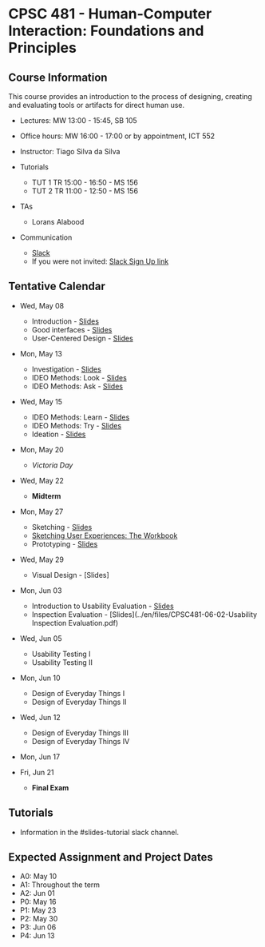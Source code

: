 # CPSC 481 - Human-Computer Interaction: Foundations and Principles

## Course Information

This course provides an introduction to the process of designing, creating and evaluating tools or artifacts for direct human use.

- Lectures: MW 13:00 - 15:45, SB 105
- Office hours: MW 16:00 - 17:00 or by appointment, ICT 552
- Instructor: Tiago Silva da Silva
- Tutorials
	- TUT 1	TR 15:00 - 16:50 - MS 156
	- TUT 2	TR 11:00 - 12:50 - MS 156

- TAs
	- Lorans Alabood

- Communication
	- [Slack](http://cpsc481-2019s.slack.com/)
	- If you were not invited: [Slack Sign Up link](https://join.slack.com/t/cpsc481-2019s/signup)


## Tentative Calendar

- Wed, May 08
	- Introduction - [Slides](../en/files/CPSC481-01-01-Introduction.pdf)
	- Good interfaces - [Slides](../en/files/CPSC481-01-02-GoodInterfaces_UCD.pdf)
	- User-Centered Design - [Slides](../en/files/CPSC481-01-03-UserCenteredDesign.pdf)
- Mon, May 13
	- Investigation - [Slides](../en/files/CPSC481-02-01-Investigation.pdf)
	- IDEO Methods: Look - [Slides](../en/files/CPSC481-02-02-Look.pdf)
	- IDEO Methods: Ask - [Slides](../en/files/CPSC481-02-03-Ask.pdf)
- Wed, May 15
	- IDEO Methods: Learn - [Slides](../en/files/CPSC481-03-01-Learn.pdf)
	- IDEO Methods: Try - [Slides](../en/files/CPSC481-03-02-Try.pdf)
	- Ideation - [Slides](../en/files/CPSC481-05-02-Ideation.pdf)
- Mon, May 20
	- *Victoria Day*
- Wed, May 22
	- **Midterm**
- Mon, May 27
	- Sketching - [Slides](../en/files/CPSC481-05-02-Ideation.pdf)
	- [Sketching User Experiences: The Workbook](https://sketchbook.cpsc.ucalgary.ca/)
	- Prototyping - [Slides](../en/files/CPSC481-05-02-Prototyping.pdf)
- Wed, May 29
	- Visual Design - [Slides]
- Mon, Jun 03
	- Introduction to Usability Evaluation - [Slides](../en/files/CPSC481-06-01-Intro-to-Usability-Evaluation.pdf)
	- Inspection Evaluation - [Slides](../en/files/CPSC481-06-02-Usability Inspection Evaluation.pdf)
- Wed, Jun 05
	- Usability Testing I
	- Usability Testing II
- Mon, Jun 10
	- Design of Everyday Things I
	- Design of Everyday Things II
- Wed, Jun 12
	- Design of Everyday Things III
	- Design of Everyday Things IV
- Mon, Jun 17
	
	
- Fri, Jun 21
	- **Final Exam**



## Tutorials
- Information in the #slides-tutorial slack channel.

## Expected Assignment and Project Dates
- A0: May 10
- A1: Throughout the term
- A2: Jun 01
- P0: May 16
- P1: May 23
- P2: May 30
- P3: Jun 06
- P4: Jun 13
